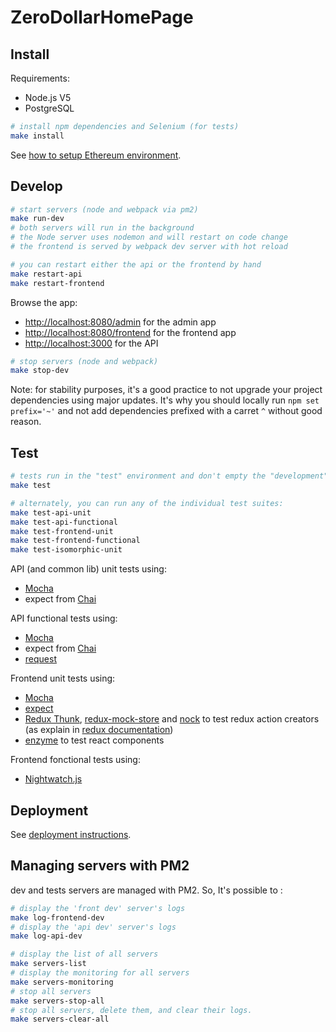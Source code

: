 # ZeroDollarHomePage

## Install

Requirements:

* Node.js V5
* PostgreSQL

```sh
# install npm dependencies and Selenium (for tests)
make install
```

See [how to setup Ethereum environment](doc/ETH_SETUP.md).

## Develop

```sh
# start servers (node and webpack via pm2)
make run-dev
# both servers will run in the background
# the Node server uses nodemon and will restart on code change
# the frontend is served by webpack dev server with hot reload

# you can restart either the api or the frontend by hand
make restart-api
make restart-frontend
```

Browse the app:

* [http://localhost:8080/admin](http://localhost:8080/admin) for the admin app
* [http://localhost:8080/frontend](http://localhost:8080/frontend) for the frontend app
* [http://localhost:3000](http://localhost:3000) for the API

```sh
# stop servers (node and webpack)
make stop-dev
```

Note: for stability purposes, it's a good practice to not upgrade your project dependencies using major updates.
It's why you should locally run `npm set prefix='~'` and not add dependencies prefixed with a carret `^` without good reason.

## Test

```sh
# tests run in the "test" environment and don't empty the "development" database
make test

# alternately, you can run any of the individual test suites:
make test-api-unit
make test-api-functional
make test-frontend-unit
make test-frontend-functional
make test-isomorphic-unit
```

API (and common lib) unit tests using:

* [Mocha](http://mochajs.org/)
* expect from [Chai](http://chaijs.com/guide/styles/)

API functional tests using:

* [Mocha](http://mochajs.org/)
* expect from [Chai](http://chaijs.com/guide/styles/)
* [request](https://github.com/request/request)

Frontend unit tests using:

* [Mocha](http://mochajs.org/)
* [expect](https://github.com/mjackson/expect)
* [Redux Thunk](https://github.com/gaearon/redux-thunk), [redux-mock-store](https://github.com/arnaudbenard/redux-mock-store) and [nock](https://github.com/pgte/nock)
to test redux action creators (as explain in [redux documentation](http://rackt.org/redux/docs/recipes/WritingTests.html))
* [enzyme](https://github.com/airbnb/enzyme) to test react components

Frontend fonctional tests using:

* [Nightwatch.js](http://nightwatchjs.org/)


## Deployment

See [deployment instructions](doc/DEPLOY.md).


## Managing servers with PM2

dev and tests servers are managed with PM2. So, It's possible to :

```sh
# display the 'front dev' server's logs
make log-frontend-dev
# display the 'api dev' server's logs
make log-api-dev

# display the list of all servers
make servers-list
# display the monitoring for all servers
make servers-monitoring
# stop all servers
make servers-stop-all
# stop all servers, delete them, and clear their logs.
make servers-clear-all
```

